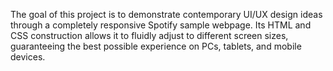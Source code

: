 The goal of this project is to demonstrate contemporary UI/UX design ideas through a completely responsive Spotify sample webpage. Its HTML and CSS construction allows it to fluidly adjust to different screen sizes, guaranteeing the best possible experience on PCs, tablets, and mobile devices.
